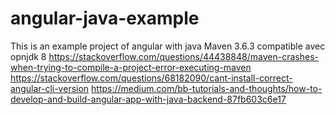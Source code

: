 # angular-java-example
This is an example project of angular with java
Maven 3.6.3 compatible avec opnjdk 8
https://stackoverflow.com/questions/44438848/maven-crashes-when-trying-to-compile-a-project-error-executing-maven
https://stackoverflow.com/questions/68182090/cant-install-correct-angular-cli-version
https://medium.com/bb-tutorials-and-thoughts/how-to-develop-and-build-angular-app-with-java-backend-87fb603c6e17